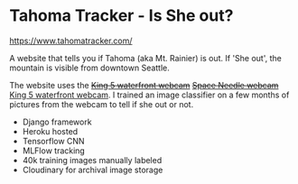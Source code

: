 # Tahoma Tracker - Is She out?

https://www.tahomatracker.com/


A website that tells you if Tahoma (aka Mt. Rainier) is out. If 'She out', the mountain is visible from downtown Seattle. 

The website uses the <s>[King 5 waterfront webcam](https://www.king5.com/webcams)</s> <s>[Space Needle webcam](https://www.spaceneedle.com/webcam/) </s>
[King 5 waterfront webcam](https://www.king5.com/webcams). I trained an image classifier on a few months of pictures from the webcam to tell if she out or not.

* Django framework
* Heroku hosted
* Tensorflow CNN
* MLFlow tracking
* 40k training images manually labeled
* Cloudinary for archival image storage

